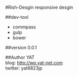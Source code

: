 #Rish-Desgin
responsive desgin

##dev-tool
* commpass
* gulp
* bower

##version
0.0.1

##Author
YAT  
blog: http://wp.yat-net.com  
twitter: yat8823jp

